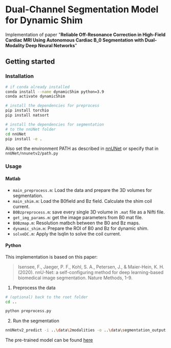 # Dual-Channel Segmentation Model for Dynamic Shim

Implementation of paper "**Reliable Off-Resonance Correction in High-Field Cardiac MRI Using Autonomous Cardiac B_0 Segmentation with Dual-Modality Deep Neural Networks**"

## Getting started

### Installation

```bash
# if conda already installed
conda install --name dynamicShim python=3.9
conda activate dynamicShim

# install the dependencies for preprocess
pip install torchio
pip install natsort

# install the dependencies for segmentation
# to the nnUNet folder
cd nnUNet
pip install -e .
```

Also set the environment PATH as described in [nnUNet](https://github.com/MIC-DKFZ/nnUNet) or specify that in `nnUNet/nnunetv2/path.py`

### Usage


#### Matlab
+ `main_preprocess.m`: Load the data and prepare the 3D volumes for segmentation. 
+ `main_shim.m`: Load the B0field and Bz field. Calculate the shim coil current.
+ `B0Bzpreprocess.m`: save every single 3D volume in `.mat` file as a Nifti file.
+ `get_img_params.m`: get the image parameters from B0 mat file.
+ `B0Bzmap.m`: Resolution matbch between the B0 and Bz maps.
+ `dynamic_shim.m`: Prepare the ROI of B0 and Bz for dynamic shim.
+ `solveDC.m`: Apply the lsqlin to solve the coil current.

#### Python
This implementation is based on this paper:
> Isensee, F., Jaeger, P. F., Kohl, S. A., Petersen, J., & Maier-Hein, K. H. (2020). nnU-Net: a self-configuring method for deep learning-based biomedical image segmentation. Nature Methods, 1-9.

1. Preprocess the data

```bash
# (optional) back to the root folder
cd ..

python preprocess.py 
```

2. Run the segmentation
```bash
nnUNetv2_predict -i ..\data\2modalities -o ..\data\segmentation_output -d 301 -c 3d_fullres --save_probabilities -chk checkpoint_best.pth -device cpu
```

The pre-trained model can be found [here](https://drive.google.com/drive/folders/12DdKLqE21Omwh17B8oSIPlmyoPcdrYVf?usp=sharing)
